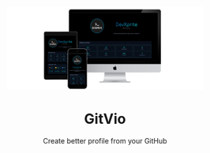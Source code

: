 <div align="center">
    <img src="./public/images/mockup.png" width="400px">
    <h1>GitVio</h1>
    <p>Create better profile from your GitHub</p>
<div>